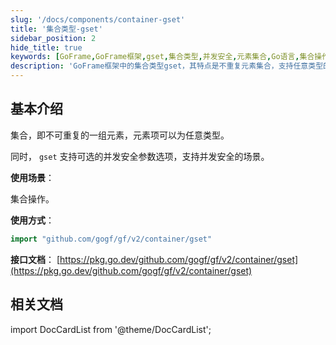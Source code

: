 ```yaml
---
slug: '/docs/components/container-gset'
title: '集合类型-gset'
sidebar_position: 2
hide_title: true
keywords: [GoFrame,GoFrame框架,gset,集合类型,并发安全,元素集合,Go语言,集合操作,GoFrame框架,集合接口]
description: 'GoFrame框架中的集合类型gset，其特点是不重复元素集合，支持任意类型的元素。gset提供了并发安全的选项，是一种高效的集合操作工具，适合在Go语言中应用。提供了详细的使用方式及接口文档链接，便于开发者查阅。'
---
```


## 基本介绍

集合，即不可重复的一组元素，元素项可以为任意类型。

同时， `gset` 支持可选的并发安全参数选项，支持并发安全的场景。

**使用场景**：

集合操作。

**使用方式**：

```go
import "github.com/gogf/gf/v2/container/gset"
```

**接口文档**： [https://pkg.go.dev/github.com/gogf/gf/v2/container/gset](https://pkg.go.dev/github.com/gogf/gf/v2/container/gset)

## 相关文档
import DocCardList from '@theme/DocCardList';

<DocCardList />